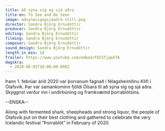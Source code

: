 ```yaml
---
title: Að sýna sig og sjá aðra
title-en: To See and Be Seen
image: adsynasigogsjaadra-still.png
director: Sandra Björg Ernudóttir
producer: Sandra Björg Ernudóttir
editing: Sandra Björg Ernudóttir
filming: Sandra Björg Ernudóttir
composer: Sandra Björg Ernudóttir
sound_design: Sandra Björg Ernudóttir
length_in_min: 14
Trailer: https://www.youtube.com/embed/FEC5fjqeX7A
dagskra:
  - 2020-08-01T10:00:00.000Z
---
```

Þann 1. febrúar árið 2020 var þorranum fagnað í félagsheimilinu Klifi í Ólafsvík. Þar var samankominn fjöldi Ólsara til að sýna sig og sjá aðra. Skyggnst verður inn í undirbúning og framkvæmd þorrablótsins.

\--ENSKA--

Along with fermented shark, sheepheads and strong liquor, the people of Ólafsvík put on their best clothing and gathered to celebrate the very Icelandic festival “Þorrablót” in February of 2020.